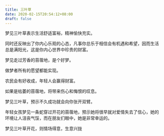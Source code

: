 ```yaml
---
title: 三叶草
date: 2020-02-15T20:54:12+08:00
draft: false
---
```


梦见三叶草表示生活舒适富裕，精神愉快充实。

同时还反映出了你内心乐观的心态，凡事你总乐于相信会有机遇和希望，因而生活总是满阳光，这是你内心世界中珍贵的财富。

梦见走过芳香的苜蓿地，是个好梦。

做梦者所有的愿望都能实现。

农民会有好收成，年轻人会赢得财富。

如果是枯萎的苜蓿地，将带来伤心和悔恨的叹息。

梦见三叶草，预示不久成功就会向你张开双臂。

年轻女孩梦见一条蛇穿过开花的苜蓿地，预示她将很早就对爱情失去了信心，她的环境让人沮丧气馁，而在朋友们眼中，她是非常幸运的。

梦见三叶草开花，则情场得意，生意兴拢